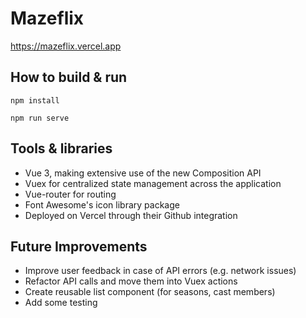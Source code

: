 # Mazeflix

https://mazeflix.vercel.app

## How to build & run

```
npm install
```

```
npm run serve
```

## Tools & libraries

- Vue 3, making extensive use of the new Composition API
- Vuex for centralized state management across the application
- Vue-router for routing
- Font Awesome's icon library package
- Deployed on Vercel through their Github integration

## Future Improvements

- Improve user feedback in case of API errors (e.g. network issues)
- Refactor API calls and move them into Vuex actions
- Create reusable list component (for seasons, cast members)
- Add some testing

